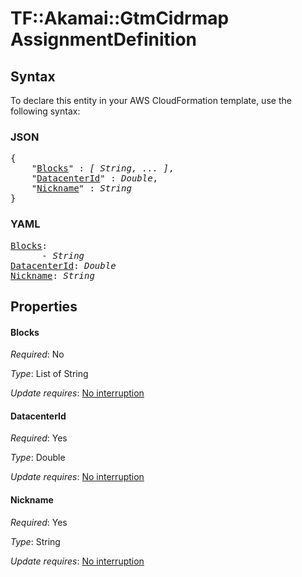 # TF::Akamai::GtmCidrmap AssignmentDefinition

## Syntax

To declare this entity in your AWS CloudFormation template, use the following syntax:

### JSON

<pre>
{
    "<a href="#blocks" title="Blocks">Blocks</a>" : <i>[ String, ... ]</i>,
    "<a href="#datacenterid" title="DatacenterId">DatacenterId</a>" : <i>Double</i>,
    "<a href="#nickname" title="Nickname">Nickname</a>" : <i>String</i>
}
</pre>

### YAML

<pre>
<a href="#blocks" title="Blocks">Blocks</a>: <i>
      - String</i>
<a href="#datacenterid" title="DatacenterId">DatacenterId</a>: <i>Double</i>
<a href="#nickname" title="Nickname">Nickname</a>: <i>String</i>
</pre>

## Properties

#### Blocks

_Required_: No

_Type_: List of String

_Update requires_: [No interruption](https://docs.aws.amazon.com/AWSCloudFormation/latest/UserGuide/using-cfn-updating-stacks-update-behaviors.html#update-no-interrupt)

#### DatacenterId

_Required_: Yes

_Type_: Double

_Update requires_: [No interruption](https://docs.aws.amazon.com/AWSCloudFormation/latest/UserGuide/using-cfn-updating-stacks-update-behaviors.html#update-no-interrupt)

#### Nickname

_Required_: Yes

_Type_: String

_Update requires_: [No interruption](https://docs.aws.amazon.com/AWSCloudFormation/latest/UserGuide/using-cfn-updating-stacks-update-behaviors.html#update-no-interrupt)

